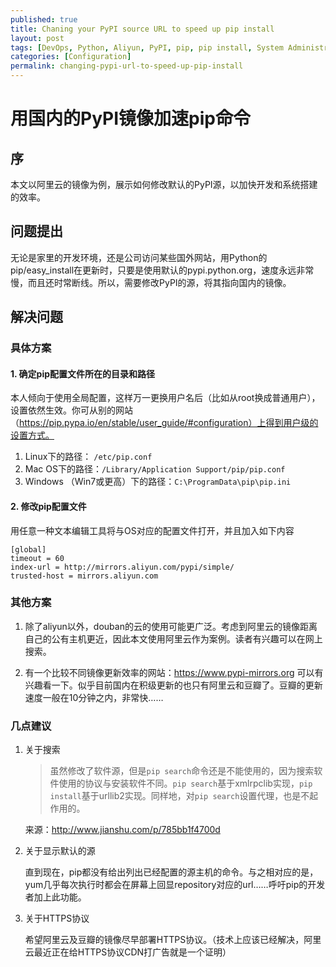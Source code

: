 ```yaml
---
published: true
title: Chaning your PyPI source URL to speed up pip install
layout: post
tags: [DevOps, Python, Aliyun, PyPI, pip, pip install, System Administration, 系统管理]
categories: [Configuration]
permalink: changing-pypi-url-to-speed-up-pip-install
---
```


# 用国内的PyPI镜像加速pip命令

## 序

本文以阿里云的镜像为例，展示如何修改默认的PyPI源，以加快开发和系统搭建的效率。

## 问题提出
无论是家里的开发环境，还是公司访问某些国外网站，用Python的pip/easy_install在更新时，只要是使用默认的pypi.python.org，速度永远非常慢，而且还时常断线。所以，需要修改PyPI的源，将其指向国内的镜像。

## 解决问题

### 具体方案

#### 1. 确定pip配置文件所在的目录和路径

本人倾向于使用全局配置，这样万一更换用户名后（比如从root换成普通用户），设置依然生效。你可从别的网站（https://pip.pypa.io/en/stable/user_guide/#configuration）上得到用户级的设置方式。

1. Linux下的路径： `/etc/pip.conf`
2. Mac OS下的路径：`/Library/Application Support/pip/pip.conf`
3. Windows （Win7或更高）下的路径：`C:\ProgramData\pip\pip.ini`

#### 2. 修改pip配置文件

用任意一种文本编辑工具将与OS对应的配置文件打开，并且加入如下内容

    [global]
    timeout = 60
    index-url = http://mirrors.aliyun.com/pypi/simple/
    trusted-host = mirrors.aliyun.com

### 其他方案

1. 除了aliyun以外，douban的云的使用可能更广泛。考虑到阿里云的镜像距离自己的公有主机更近，因此本文使用阿里云作为案例。读者有兴趣可以在网上搜索。

2. 有一个比较不同镜像更新效率的网站：https://www.pypi-mirrors.org 可以有兴趣看一下。似乎目前国内在积级更新的也只有阿里云和豆瓣了。豆瓣的更新速度一般在10分钟之内，非常快……

### 几点建议

1. 关于搜索

    > 虽然修改了软件源，但是`pip search`命令还是不能使用的，因为搜索软件使用的协议与安装软件不同。`pip search`基于xmlrpclib实现，`pip install`基于urllib2实现。同样地，对`pip search`设置代理，也是不起作用的。

    来源：http://www.jianshu.com/p/785bb1f4700d

2. 关于显示默认的源

    直到现在，pip都没有给出列出已经配置的源主机的命令。与之相对应的是，yum几乎每次执行时都会在屏幕上回显repository对应的url……呼吁pip的开发者加上此功能。

3. 关于HTTPS协议

    希望阿里云及豆瓣的镜像尽早部署HTTPS协议。（技术上应该已经解决，阿里云最近正在给HTTPS协议CDN打广告就是一个证明）
